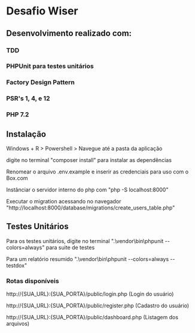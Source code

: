 # Desafio Wiser

## Desenvolvimento realizado com: 
### TDD
### PHPUnit para testes unitários
### Factory Design Pattern
### PSR's 1, 4, e 12
### PHP 7.2

## Instalação

Windows + R > Powershell > Navegue até a pasta da aplicação

digite no terminal "composer install" para instalar as dependências

Renomear o arquivo .env.example e inserir as credenciais para uso com o Box.com

Instânciar o servidor interno do php com "php -S localhost:8000"

Executar o migration acessando no navegador "http://localhost:8000/database/migrations/create_users_table.php"

## Testes Unitários

Para os testes unitários, digite no terminal ".\vendor\bin\phpunit --colors=always" para suite de testes

Para um relatório resumido ".\vendor\bin\phpunit --colors=always --testdox"

### Rotas disponíveis

http://{SUA_URL}:{SUA_PORTA}/public/login.php (Login do usuário)

http://{SUA_URL}:{SUA_PORTA}/public/register.php (Cadastro do usuário)

http://{SUA_URL}:{SUA_PORTA}/public/dashboard.php (Listagem dos arquivos)